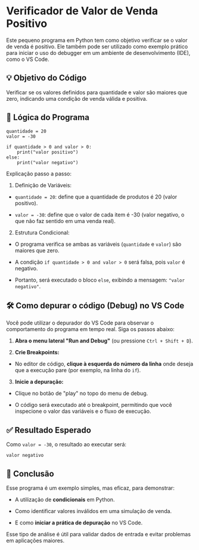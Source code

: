 # Verificador de Valor de Venda Positivo

Este pequeno programa em Python tem como objetivo verificar se o valor de venda é positivo. Ele também pode ser utilizado como exemplo prático para iniciar o uso do debugger em um ambiente de desenvolvimento (IDE), como o VS Code.

## 💡 Objetivo do Código

Verificar se os valores definidos para quantidade e valor são maiores que zero, indicando uma condição de venda válida e positiva.

## 🧠 Lógica do Programa
```
quantidade = 20
valor = -30

if quantidade > 0 and valor > 0:
    print("valor positivo")
else:
    print("valor negativo")
```

Explicação passo a passo:

1) Definição de Variáveis:

* `quantidade = 20`: define que a quantidade de produtos é 20 (valor positivo).

* `valor = -30`: define que o valor de cada item é -30 (valor negativo, o que não faz sentido em uma venda real).

2) Estrutura Condicional:

* O programa verifica se ambas as variáveis (`quantidade` e `valor`) são maiores que zero.

* A condição `if quantidade > 0 and valor > 0` será falsa, pois `valor` é negativo.

* Portanto, será executado o bloco `else`, exibindo a mensagem: `"valor negativo"`.

## 🛠️ Como depurar o código (Debug) no VS Code

Você pode utilizar o depurador do VS Code para observar o comportamento do programa em tempo real. Siga os passos abaixo:

1) **Abra o menu lateral "Run and Debug"** (ou pressione `Ctrl + Shift + D`).

2) **Crie Breakpoints:**

* No editor de código, **clique à esquerda do número da linha** onde deseja que a execução pare (por exemplo, na linha do `if`).

3) **Inicie a depuração:**

* Clique no botão de "play" no topo do menu de debug.

* O código será executado até o breakpoint, permitindo que você inspecione o valor das variáveis e o fluxo de execução.

## ✅ Resultado Esperado

Como `valor = -30`, o resultado ao executar será:
```
valor negativo
```

## 📘 Conclusão

Esse programa é um exemplo simples, mas eficaz, para demonstrar:

- A utilização de **condicionais** em Python.

- Como identificar valores inválidos em uma simulação de venda.

- E como **iniciar a prática de depuração** no VS Code.

Esse tipo de análise é útil para validar dados de entrada e evitar problemas em aplicações maiores.
